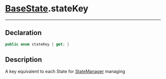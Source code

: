 # [BaseState](StateMachine.md##BASESTATE-INCLUDES:).stateKey
---
## Declaration
```csharp
public enum stateKey { get; }
```

## Description
A key equivalent to each State for [StateManager](StateMachine.md##STATEMANAGER-INCLUDES:) managing